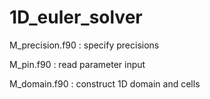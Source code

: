 # 1D_euler_solver

M_precision.f90 : specify precisions

M_pin.f90       : read parameter input

M_domain.f90    : construct 1D domain and cells

